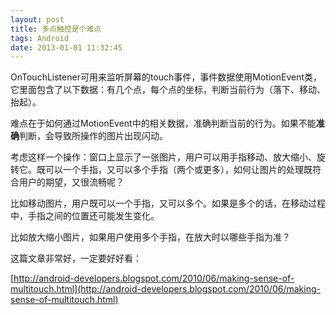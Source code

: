 ```yaml
---
layout: post
title: 多点触控是个难点
tags: Android
date: 2013-01-01 11:32:45
---
```


OnTouchListener可用来监听屏幕的touch事件，事件数据使用MotionEvent类，它里面包含了以下数据：有几个点，每个点的坐标，判断当前行为（落下、移动、抬起）。

难点在于如何通过MotionEvent中的相关数据，准确判断当前的行为。如果不能**准确**判断，会导致所操作的图片出现闪动。

考虑这样一个操作：窗口上显示了一张图片，用户可以用手指移动、放大缩小、旋转它。既可以一个手指，又可以多个手指（两个或更多），如何让图片的处理既符合用户的期望，又很流畅呢？

比如移动图片，用户既可以一个手指，又可以多个。如果是多个的话，在移动过程中，手指之间的位置还可能发生变化。

比如放大缩小图片，如果用户使用多个手指，在放大时以哪些手指为准？

这篇文章非常好，一定要好好看：

[http://android-developers.blogspot.com/2010/06/making-sense-of-multitouch.html](http://android-developers.blogspot.com/2010/06/making-sense-of-multitouch.html)
